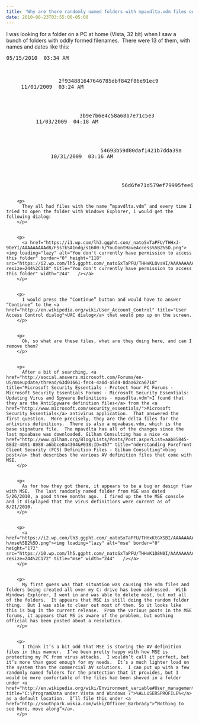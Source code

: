 ```yaml
---
title: 'Why are there randomly named folders with mpavdlta.vdm files on my C: drive?'
date: 2010-08-23T03:55:00-05:00
---
```

I was looking for a folder on a PC at home (Vista, 32 bit) when I saw a bunch of folders with oddly formed filenames.  There were 13 of them, with names and dates like this:

<pre>05/15/2010  03:34 AM    

<DIR>
            2f934881647646785dbf842f86e91ec9<br />11/01/2009  03:24 AM    
  
  <DIR>
              3b9e7b6e4c58a68b7e71c5e3<br />11/03/2009  04:18 AM    
    
    <DIR>
                54693b59d80daf1421b7dda39a<br />10/31/2009  03:16 AM    
      
      <DIR>
                  56d6fe71d579ef79995fee64834082<br /></pre>
        
        
        <p>
          They all had files with the name “mpavdlta.vdm” and every time I tried to open the folder with Windows Explorer, i would get the following dialog:
        </p>
        
        
        <p>
          <a href="https://i1.wp.com/lh3.ggpht.com/_natoSxTaPFU/THHxJ-9OeYI/AAAAAAAAAd8/FSsTkSA1ndg/s1600-h/YouDontHaveAccess%5B2%5D.png"><img loading="lazy" alt="You don't currently have permission to access this folder" border="0" height="118" src="https://i2.wp.com/lh5.ggpht.com/_natoSxTaPFU/THHxKLQvsHI/AAAAAAAAAeA/MzgzYAF9Lho/YouDontHaveAccess_thumb.png?resize=244%2C118" title="You don't currently have permission to access this folder" width="244"   /></a> 
        </p>
        
        
        <p>
          I would press the “Continue” button and would have to answer “Continue” to the <a href="http://en.wikipedia.org/wiki/User_Account_Control" title="User Access Control dialog">UAC dialog</a> that would pop up on the screen.
        </p>
        
        
        <p>
          Ok, so what are these files, what are they doing here, and can I remove them?  
        </p>
        
        
        <p>
          After a bit of searching, <a href="http://social.answers.microsoft.com/Forums/en-US/mseupdate/thread/63d01661-fec4-4a0d-a5d4-8daa62ca6718" title="Microsoft Security Essentials - Protect Your PC Forums - Microsoft Security Essentials Forums - Microsoft Security Essentials: Updating Virus and Spyware Definitions - mpasdlta.vdm">I found that they are the AntiSpyware definition files</a> from the <a href="http://www.microsoft.com/security_essentials/">Microsoft Security Essentials</a> antivirus application.  That answered the first question.  More precisely, they are the delta files for the antivirus definitions.  There is also a mpvabase.vdm, which is the base signature file.  The mpavdlta has all of the changes since the last mpvabase was downloaded. Gilham Consulting has a nice <a href="http://www.gilham.org/Blog/Lists/Posts/Post.aspx?List=aab85845-88d2-4091-8088-a6bbce0a4304&#038;ID=457" title="nderstanding Forefront Client Security (FCS) Definition Files - Gilham Consulting">blog post</a> that describes the various AV definition files that come with MSE.
        </p>
        
        
        <p>
          As for how they got there, it appears to be a bug or design flaw with MSE.  The last randomly named folder from MSE was dated 5/26/2010, a good three months ago.  I fired up the the MSE console and it displayed that the virus definitions were current as of 8/21/2010.
        </p>
        
        
        <p>
          <a href="https://i2.wp.com/lh3.ggpht.com/_natoSxTaPFU/THHxKtGXSBI/AAAAAAAAAeE/RAL5Q3HJoBA/s1600-h/mse%5B2%5D.png"><img loading="lazy" alt="mse" border="0" height="172" src="https://i0.wp.com/lh5.ggpht.com/_natoSxTaPFU/THHxK1D8N0I/AAAAAAAAAeI/fAhCB_fEJbc/mse_thumb.png?resize=244%2C172" title="mse" width="244"   /></a> 
        </p>
        
        
        <p>
          My first guess was that situation was causing the vdm files and folders being created all over my C: drive has been addressed.  With Windows Explorer, I went in and was able to delete most, but not all of the folders.  It appears that MSE is still doing the random folder thing.  But I was able to clear out most of them. So it looks like this is bug in the current release.  From the various posts in the MSE forums, it appears that MS is aware of the problem, but nothing official has been posted about a resolution.
        </p>
        
        
        <p>
          I think it’s a bit odd that MSE is storing the AV definition files in this manner.  I’ve been pretty happy with how MSE is protecting my PC from virus attacks.  I wouldn’t call it perfect, but it’s more than good enough for my needs.  It’s a much lighter load on the system than the commercial AV solutions.  I can put up with a few randomly named folders for the protection that it provides, but I would be more comfortable of the files had been shoved in a folder under <a href="http://en.wikipedia.org/wiki/Environment_variable#User_management_variables" title="C:\ProgramData under Vista and Windows 7">%ALLUSERSPROFILE%</a> as a default location.  I’ll file this under <a href="http://southpark.wikia.com/wiki/Officer_Barbrady">“Nothing to see here, move along”</a>.
        </p>
